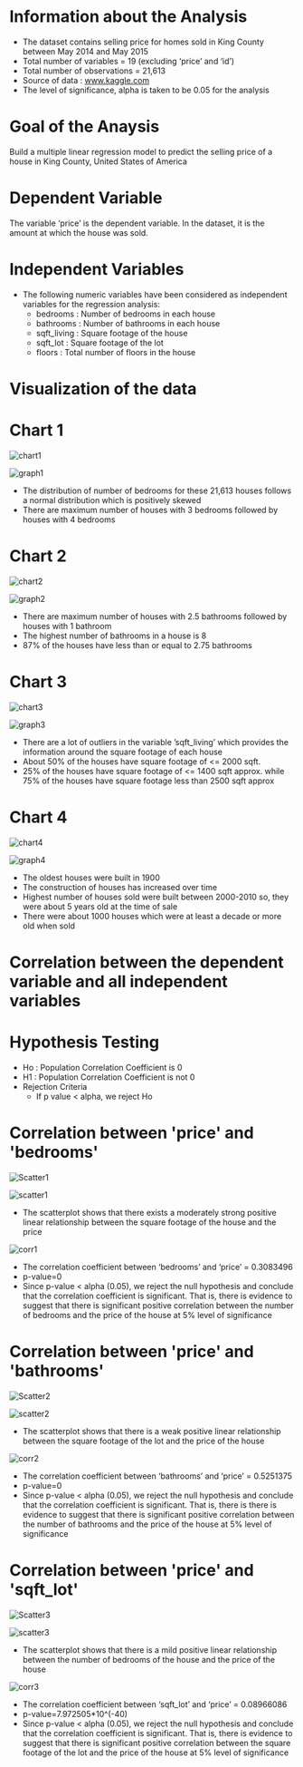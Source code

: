 # Information about the Analysis
* The dataset contains selling price for homes sold in King County between May 2014 and May 2015 
* Total number of variables = 19 (excluding ‘price’ and ‘id’)
* Total number of observations = 21,613
* Source of data : www.kaggle.com
* The level of significance, alpha is taken to be 0.05 for the analysis

# Goal of the Anaysis
Build a multiple linear regression model to predict the selling price of a house in King County, United States of America

# Dependent Variable
The variable ‘price’ is the dependent variable. In the dataset, it is the amount at which the house was sold.

# Independent Variables
* The following numeric variables have been considered as independent variables for the regression analysis:
  * bedrooms		   : 	Number of bedrooms in each house					
  * bathrooms		   :	Number of bathrooms in each house
  * sqft_living		 :	Square footage of the house
  * sqft_lot		   :	Square footage of the lot
  * floors		     :	Total number of floors in the house
  
# Visualization of the data

# Chart 1
![chart1](https://github.com/Sonull/Price-Prediction-using-Multiple-Linear-Regression/blob/master/Codes/chart1.png)

![graph1](https://github.com/Sonull/Price-Prediction-using-Multiple-Linear-Regression/blob/master/Visualization/graph1.png)

* The distribution of number of bedrooms for these 21,613 houses follows a normal distribution which is positively skewed
* There are maximum number of houses with 3 bedrooms followed by houses with 4 bedrooms

# Chart 2
![chart2](https://github.com/Sonull/Price-Prediction-using-Multiple-Linear-Regression/blob/master/Codes/chart2.png)

![graph2](https://github.com/Sonull/Price-Prediction-using-Multiple-Linear-Regression/blob/master/Visualization/graph2.png)

* There are maximum number of houses with 2.5 bathrooms followed by houses with 1 bathroom
* The highest number of bathrooms in a house is 8
* 87% of the houses have less than or equal to 2.75 bathrooms

# Chart 3
![chart3](https://github.com/Sonull/Price-Prediction-using-Multiple-Linear-Regression/blob/master/Codes/chart3.png)

![graph3](https://github.com/Sonull/Price-Prediction-using-Multiple-Linear-Regression/blob/master/Visualization/graph3.png)
* There are a lot of outliers in the variable ’sqft_living’ which provides the information around the square footage of each house
* About 50% of the houses have square footage of <= 2000 sqft.
* 25% of the houses have square footage of <= 1400 sqft approx. while 75% of the houses have square footage less than 2500 sqft approx

# Chart 4
![chart4](https://github.com/Sonull/Price-Prediction-using-Multiple-Linear-Regression/blob/master/Codes/chart4.png)

![graph4](https://github.com/Sonull/Price-Prediction-using-Multiple-Linear-Regression/blob/master/Visualization/graph4.png)
* The oldest houses were built in 1900
* The construction of houses has increased over time
* Highest number of houses sold were built between 2000-2010 so, they were about 5 years old at the time of sale
* There were about 1000 houses which were at least a decade or more old when sold 

# Correlation between the dependent variable and all independent variables

# Hypothesis Testing
* Ho : Population Correlation Coefficient is 0
* H1 : Population Correlation Coefficient is not 0
* Rejection Criteria
  * If p value < alpha, we reject Ho 

# Correlation between 'price' and 'bedrooms'
![Scatter1](https://github.com/Sonull/Price-Prediction-using-Multiple-Linear-Regression/blob/master/Codes/Scatter1.png)

![scatter1](https://github.com/Sonull/Price-Prediction-using-Multiple-Linear-Regression/blob/master/Visualization/scatter1.png)

* The scatterplot shows that there exists a moderately strong positive linear relationship between the square footage of the house and the price

![corr1](https://github.com/Sonull/Price-Prediction-using-Multiple-Linear-Regression/blob/master/Codes/corr1.png)
* The correlation coefficient between ‘bedrooms’ and ‘price’ = 0.3083496
* p-value=0
* Since p-value < alpha (0.05), we reject the null hypothesis and conclude that the correlation coefficient is significant. That is, there is evidence to suggest that there is significant positive correlation between the number of bedrooms and the price of the house at 5% level of significance

# Correlation between 'price' and 'bathrooms'
![Scatter2](https://github.com/Sonull/Price-Prediction-using-Multiple-Linear-Regression/blob/master/Codes/Scatter2.png)

![scatter2](https://github.com/Sonull/Price-Prediction-using-Multiple-Linear-Regression/blob/master/Visualization/scatter2.png)

* The scatterplot shows that there is a weak positive linear relationship between the square footage of the lot and the price of the house

![corr2](https://github.com/Sonull/Price-Prediction-using-Multiple-Linear-Regression/blob/master/Codes/corr2.png)
* The correlation coefficient between ‘bathrooms’ and ‘price’ = 0.5251375
* p-value=0
* Since p-value < alpha (0.05), we reject the null hypothesis and conclude that the correlation coefficient is significant. That is, there is there is evidence to suggest that there is significant positive correlation between the number of bathrooms and the price of the house at 5% level of significance

# Correlation between 'price' and 'sqft_lot'
![Scatter3](https://github.com/Sonull/Price-Prediction-using-Multiple-Linear-Regression/blob/master/Codes/Scatter3.png)

![scatter3](https://github.com/Sonull/Price-Prediction-using-Multiple-Linear-Regression/blob/master/Visualization/scatter3.png)

* The scatterplot shows that there is a mild positive linear relationship between the number of bedrooms of the house and the price of the house


![corr3](https://github.com/Sonull/Price-Prediction-using-Multiple-Linear-Regression/blob/master/Codes/corr3.png)
* The correlation coefficient between ‘sqft_lot’ and ‘price’ = 0.08966086
* p-value=7.972505*10^(-40)
* Since p-value < alpha (0.05), we reject the null hypothesis and conclude that the correlation coefficient is significant. That is, there is evidence to suggest that there is significant positive correlation between the square footage of the lot and the price of the house at 5% level of significance

